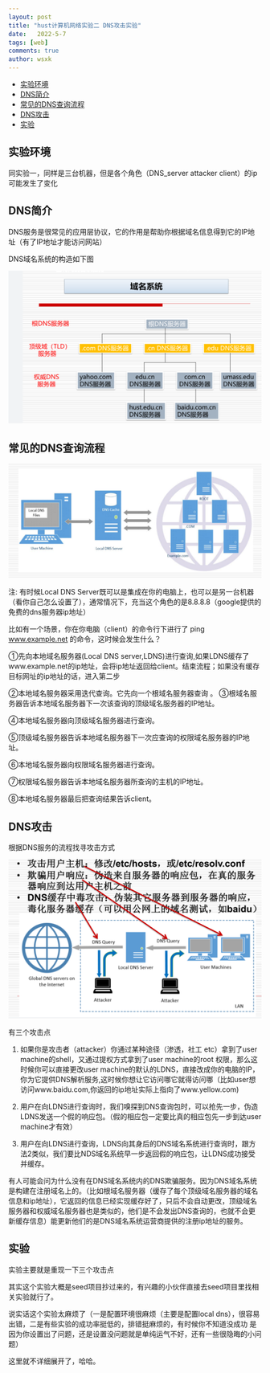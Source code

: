 ```yaml
---
layout: post
title: "hust计算机网络实验二 DNS攻击实验"
date:   2022-5-7
tags: [web]
comments: true
author: wsxk
---
```


- [实验环境](#实验环境)
- [DNS简介](#dns简介)
- [常见的DNS查询流程](#常见的dns查询流程)
- [DNS攻击](#dns攻击)
- [实验](#实验)

## 实验环境

同实验一，同样是三台机器，但是各个角色（DNS_server attacker client）的ip可能发生了变化

## DNS简介

DNS服务是很常见的应用层协议，它的作用是帮助你根据域名信息得到它的IP地址（有了IP地址才能访问网站）

DNS域名系统的构造如下图

![](https://raw.githubusercontent.com/wsxk/wsxk_pictures/main/2022-5-7-%E8%AE%A1%E7%AE%97%E6%9C%BA%E7%BD%91%E7%BB%9C%E5%AE%89%E5%85%A8%E5%AE%9E%E9%AA%8C%E4%BA%8C/1.png)


## 常见的DNS查询流程

![](https://raw.githubusercontent.com/wsxk/wsxk_pictures/main/2022-5-7-%E8%AE%A1%E7%AE%97%E6%9C%BA%E7%BD%91%E7%BB%9C%E5%AE%89%E5%85%A8%E5%AE%9E%E9%AA%8C%E4%BA%8C/2.png)

注: 有时候Local DNS Server既可以是集成在你的电脑上，也可以是另一台机器（看你自己怎么设置了），通常情况下，充当这个角色的是8.8.8.8（google提供的免费的dns服务器ip地址）

比如有一个场景，你在你电脑（client）的命令行下进行了 ping www.example.net 的命令，这时候会发生什么？

①先向本地域名服务器(Local DNS server,LDNS)进行查询,如果LDNS缓存了www.example.net的ip地址，会将ip地址返回给client。结束流程；如果没有缓存目标网址的ip地址的话，进入第二步

②本地域名服务器采用迭代查询。它先向一个根域名服务器查询
。
③根域名服务器告诉本地域名服务器下一次该查询的顶级域名服务器的IP地址。

④本地域名服务器向顶级域名服务器进行查询。

⑤顶级域名服务器告诉本地域名服务器下一次应查询的权限域名服务器的IP地址。

⑥本地域名服务器向权限域名服务器进行查询。

⑦权限域名服务器告诉本地域名服务器所查询的主机的IP地址。

⑧本地域名服务器最后把查询结果告诉client。

## DNS攻击

根据DNS服务的流程找寻攻击方式

![](https://raw.githubusercontent.com/wsxk/wsxk_pictures/main/2022-5-7-%E8%AE%A1%E7%AE%97%E6%9C%BA%E7%BD%91%E7%BB%9C%E5%AE%89%E5%85%A8%E5%AE%9E%E9%AA%8C%E4%BA%8C/3.png)


有三个攻击点

1. 如果你是攻击者（attacker）你通过某种途径（渗透，社工 etc）拿到了user machine的shell，又通过提权方式拿到了user machine的root 权限，那么这时候你可以直接更改user machine的默认的LDNS，直接改成你的电脑的IP，你为它提供DNS解析服务,这时候你想让它访问哪它就得访问哪（比如user想访问www.baidu.com,你返回的ip地址实际上指向了www.yellow.com)

2. 用户在向LDNS进行查询时，我们嗅探到DNS查询包时，可以抢先一步，伪造LDNS发送一个假的响应包。（假的相应包一定要比真的相应包先一步到达user machine才有效）

3. 用户在向LDNS进行查询，LDNS向其身后的DNS域名系统进行查询时，跟方法2类似，我们要比NDS域名系统早一步返回假的响应包，让LDNS成功接受并缓存。

有人可能会问为什么没有在DNS域名系统内的DNS欺骗服务。因为DNS域名系统是构建在注册域名上的。（比如根域名服务器（缓存了每个顶级域名服务器的域名信息和ip地址），它返回的信息已经实现缓存好了，只后不会自动更改，顶级域名服务器和权威域名服务器也是类似的，他们是不会发出DNS查询的，也就不会更新缓存信息）能更新他们的是DNS域名系统运营商提供的注册ip地址的服务。

## 实验

实验主要就是重现一下三个攻击点

其实这个实验大概是seed项目抄过来的，有兴趣的小伙伴直接去seed项目里找相关实验就行了。

说实话这个实验太麻烦了（一是配置环境很麻烦（主要是配置local dns），很容易出错，二是有些实验的成功率挺低的，排错挺麻烦的，有时候你不知道没成功 是 因为你设置出了问题，还是设置没问题就是单纯运气不好，还有一些很隐晦的小问题）

这里就不详细展开了，哈哈。